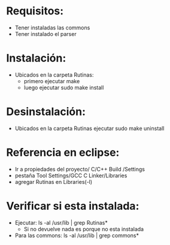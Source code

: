 Requisitos:
===========
- Tener instaladas las commons
- Tener instalado el parser

Instalación:
============
- Ubicados en la carpeta Rutinas:
  - primero ejecutar make
  - luego ejecutar sudo make install

Desinstalación:
===============
  - Ubicados en la carpeta Rutinas ejecutar sudo make uninstall

Referencia en eclipse:
======================
  - Ir a propiedades del proyecto/ C/C++ Build /Settings 
  - pestaña Tool Settings/GCC C Linker/Libraries
  - agregar Rutinas en Libraries(-l) 

Verificar si esta instalada:
============================
  - Ejecutar: ls -al /usr/lib | grep Rutinas*
    - Si no devuelve nada es porque no esta instalada
  - Para las commons: ls -al /usr/lib | grep commons*
